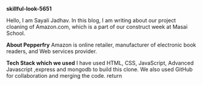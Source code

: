 **skillful-look-5651**
  <br>
<p>Hello, I am Sayali Jadhav. In this blog, I am writing about our project cloaning of Amazon.com, which is a part of our construct week at Masai School.<p>
  
**About Pepperfry**
Amazon is online retailer, manufacturer of electronic book readers, and Web services provider.

**Tech Stack which we used**
I have used HTML, CSS, JavaScript, Advanced Javascript ,express and mongodb to build this clone. We also used GitHub for collaboration and merging the code.  return
